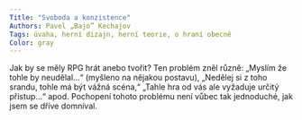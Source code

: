 ```yaml
---
Title: "Svoboda a konzistence"
Authors: Pavel „Bajo” Kechajov
Tags: úvaha, herní dizajn, herní teorie, o hraní obecně
Color: gray
---
```

Jak by se měly RPG hrát anebo tvořit? Ten problém zněl různě: „Myslím že tohle by neudělal…“ (myšleno na nějakou postavu), „Nedělej si z toho srandu, tohle má být vážná scéna,“ „Tahle hra od vás ale vyžaduje určitý přístup…“ apod. Pochopení tohoto problému není vůbec tak jednoduché, jak jsem se dříve domníval. 
